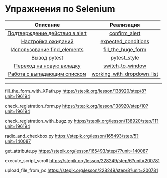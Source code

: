 # Упражнения по Selenium

|                              Описание                              |                              Реализация                               |
|:------------------------------------------------------------------:|:---------------------------------------------------------------------:|
|      [Подтверждение действия в alert](tasks/confirm_alert.md)      |              [confirm_alert](solutions/confirm_alert.py)              |
|         [Настройка ожиданий](tasks/expected_conditions.md)         |        [expected_conditions](solutions/expected_conditions.py)        |
|     [Использование find_elements](tasks/fill_the_huge_form.md)     |         [fill_the_huge_form](solutions/fill_the_huge_form.py)         |
|               [Вывод pytest](tasks/pytest_style.md)                |               [pytest_style](solutions/pytest_style.py)               |
|       [Переход на новую вкладку](tasks/switch_to_window.md)        |           [switch_to_window](solutions/switch_to_window.py)           |
| [Работа с выпадающим списком](tasks/working_with_dropdown_list.md) | [working_with_dropdown_list](solutions/working_with_dropdown_list.py) |

---
fill_the_form_with_XPath.py https://stepik.org/lesson/138920/step/8?unit=196194

check_registration_form.py https://stepik.org/lesson/138920/step/10?unit=196194

check_registration_with_bugz.py https://stepik.org/lesson/138920/step/11?unit=196194

radio_and_checkbox.py https://stepik.org/lesson/165493/step/5?unit=140087

get_attribute.py https://stepik.org/lesson/165493/step/7?unit=140087

execute_script_scroll https://stepik.org/lesson/228249/step/6?unit=200781

upload_file_from_pc  https://stepik.org/lesson/228249/step/8?unit=200781

